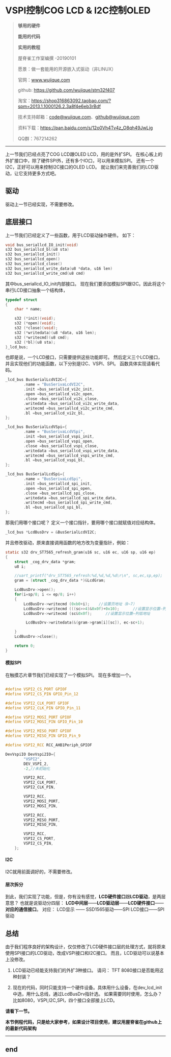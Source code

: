 # VSPI控制COG LCD & I2C控制OLED
>**够用的硬件**
>
>**能用的代码**
>
>**实用的教程**
>
>屋脊雀工作室编撰 -20190101
>
>愿景：做一套能用的开源嵌入式驱动（非LINUX）
>
>官网：www.wujique.com
>
>github: https://github.com/wujique/stm32f407
>
>淘宝：https://shop316863092.taobao.com/?spm=2013.1.1000126.2.3a8f4e6eb3rBdf
>
>技术支持邮箱：code@wujique.com、github@wujique.com
>
>资料下载：https://pan.baidu.com/s/12o0Vh4Tv4z_O8qh49JwLjg
>
>QQ群：767214262
---

上一节我们已经点亮了COG LCD跟OLED LCD，用的是外扩SPI。
在核心板上的外扩接口中，除了硬件SPI外，还有多个IO口，可以用来模拟SPI。
还有一个I2C，正好可以用来控制I2C接口的OLED LCD。
就让我们来完善我们的LCD驱动，让它支持更多方式吧。

## 驱动
驱动上一节已经实现，不需要修改。
## 底层接口
上一节我们已经定义了一些函数，用于LCD驱动操作硬件。
如下：
```c
void bus_seriallcd_IO_init(void)
s32 bus_seriallcd_bl(u8 sta)
s32 bus_seriallcd_init()
s32 bus_seriallcd_open()
s32 bus_seriallcd_close()
s32 bus_seriallcd_write_data(u8 *data, u16 len)
s32 bus_seriallcd_write_cmd(u8 cmd)
```
其中bus_seriallcd_IO_init内部接口。
现在我们要添加模拟SPI跟I2C。因此将这个串行LCD接口抽象一个结构体，
```c
typedef struct  
{
	char * name;

	s32 (*init)(void);
	s32 (*open)(void);
	s32 (*close)(void);
	s32 (*writedata)(u8 *data, u16 len);
	s32 (*writecmd)(u8 cmd);
	s32 (*bl)(u8 sta);
}_lcd_bus;
```
也即是说，一个LCD接口，只需要提供这些功能即可。
然后定义三个LCD接口，并且实现他们的功能函数，以下分别是I2C、VSPI、SPI。
函数具体实现请看代码。
```c
_lcd_bus BusSerialLcdVI2C={
		.name = "BusSerivaLcdVI2C",
		.init =bus_seriallcd_vi2c_init,
		.open =bus_seriallcd_vi2c_open,
		.close =bus_seriallcd_vi2c_close,
		.writedata =bus_seriallcd_vi2c_write_data,
		.writecmd =bus_seriallcd_vi2c_write_cmd,
		.bl =bus_seriallcd_vi2c_bl,				
};

_lcd_bus BusSerialLcdVSpi={
		.name = "BusSerivaLcdVSpi",
		.init =bus_seriallcd_vspi_init,
		.open =bus_seriallcd_vspi_open,
		.close =bus_seriallcd_vspi_close,
		.writedata =bus_seriallcd_vspi_write_data,
		.writecmd =bus_seriallcd_vspi_write_cmd,
		.bl =bus_seriallcd_vspi_bl,				
};

_lcd_bus BusSerialLcdSpi={
		.name = "BusSerivaLcdSpi",
		.init =bus_seriallcd_spi_init,
		.open =bus_seriallcd_spi_open,
		.close =bus_seriallcd_spi_close,
		.writedata =bus_seriallcd_spi_write_data,
		.writecmd =bus_seriallcd_spi_write_cmd,
		.bl =bus_seriallcd_spi_bl,				
};
```
那我们用哪个接口呢？
定义一个接口指针，要用哪个接口就赋值对应结构体。

```c
_lcd_bus *LcdBusDrv = &BusSerialLcdVI2C;
```
并且修改驱动，原来直接调用函数的地方改为变量指针，例如：
```c
static s32 drv_ST7565_refresh_gram(u16 sc, u16 ec, u16 sp, u16 ep)
{
	struct _cog_drv_data *gram;
	u8 i;

	//uart_printf("drv_ST7565_refresh:%d,%d,%d,%d\r\n", sc,ec,sp,ep);
	gram = (struct _cog_drv_data *)&LcdGram;

	LcdBusDrv->open();
    for(i=sp/8; i <= ep/8; i++)
    {
        LcdBusDrv->writecmd (0xb0+i);    //设置页地址（0~7）
        LcdBusDrv->writecmd (((sc>>4)&0x0f)+0x10);      //设置显示位置—列高地址
        LcdBusDrv->writecmd (sc&0x0f);      //设置显示位置—列低地址

         LcdBusDrv->writedata(&(gram->gram[i][sc]), ec-sc+1);

	}
	LcdBusDrv->close();

	return 0;
}

```

#### 模拟SPI

在触摸芯片章节我们已经实现了一个模拟SPI。
现在多增加一个。
```c

#define VSPI2_CS_PORT GPIOF
#define VSPI2_CS_PIN GPIO_Pin_12

#define VSPI2_CLK_PORT GPIOF
#define VSPI2_CLK_PIN GPIO_Pin_11

#define VSPI2_MOSI_PORT GPIOF
#define VSPI2_MOSI_PIN GPIO_Pin_10

#define VSPI2_MISO_PORT GPIOF
#define VSPI2_MISO_PIN GPIO_Pin_9

#define VSPI2_RCC RCC_AHB1Periph_GPIOF

DevVspiIO DevVspi2IO={
		"VSPI2",
		DEV_VSPI_2,
		-2,//未初始化

		VSPI2_RCC,
		VSPI2_CLK_PORT,
		VSPI2_CLK_PIN,

		VSPI2_RCC,
		VSPI2_MOSI_PORT,
		VSPI2_MOSI_PIN,

		VSPI2_RCC,
		VSPI2_MISO_PORT,
		VSPI2_MISO_PIN,

		VSPI2_RCC,
		VSPI2_CS_PORT,
		VSPI2_CS_PIN,
	};

```

#### I2C
I2C就用前面调好的，不需要修改。

#### 层次拆分
到此，我们实现了功能，但是，你有没有感觉，**LCD硬件接口**跟**LCD驱动**，是两层意思？
也就是说驱动分四层：
**LCD中间层**——**LCD驱动层**——**LCD硬件接口**——**对应的通信接口**。
对应：
LCD显示 —— SSD1565驱动——SPI LCD接口——SPI驱动
## 总结
由于我们程序良好的架构设计，仅仅修改了LCD硬件接口层的处理方式，就将原来使用SPI接口的LCD驱动，改成VSPI接口和I2C接口。
而且，LCD驱动可以说基本上没修改。

1. LCD驱动已经能支持我们的外扩3种接口。
请问：
    TFT 8080接口是否能用这种封装？

2. 现在的代码，同时只能支持一个硬件设备。具体用什么设备，在dev_lcd_init中选，用什么总线，通过LcdBusDrv指针选。
如果需要同时使用，怎么办？比如8080，VSPI,I2C,SPI，四个接口全部接上LCD。

**请看下一节。**

**本节例程代码，只是给大家参考，如果设计项目使用，建议用屋脊雀在github上的最新代码架构**

---
end
---
